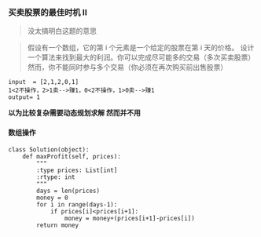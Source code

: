 ### 买卖股票的最佳时机 II
> 没太搞明白这题的意思

> 假设有一个数组，它的第 i 个元素是一个给定的股票在第 i 天的价格。
设计一个算法来找到最大的利润。你可以完成尽可能多的交易（多次买卖股票）
然而，你不能同时参与多个交易（你必须在再次购买前出售股票）

```
input  = [2,1,2,0,1]
1<2不操作，2>1卖-->赚1，0<2不操作，1>0卖-->赚1
output= 1

```

__以为比较复杂需要动态规划求解 然而并不用__
#### 数组操作
```
class Solution(object):
    def maxProfit(self, prices):
        """
        :type prices: List[int]
        :rtype: int
        """
        days = len(prices)
        money = 0
        for i in range(days-1):
            if prices[i]<prices[i+1]:
                money = money+(prices[i+1]-prices[i])
        return money
```